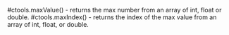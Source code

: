 #ctools.maxValue() - returns the max number from an array of int, float or double.
#ctools.maxIndex() - returns the index of the max value from an array of int, float, or double.
